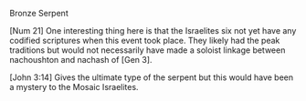 Bronze Serpent


[Num 21]
  One interesting thing here is that the Israelites six not yet have any codified scriptures when this event took place.
  They likely had the peak traditions but would not necessarily have made a soloist linkage between nachoushton and nachash of [Gen 3].

[John 3:14]
  Gives the ultimate type of the serpent but this would have been a mystery to the Mosaic Israelites.

